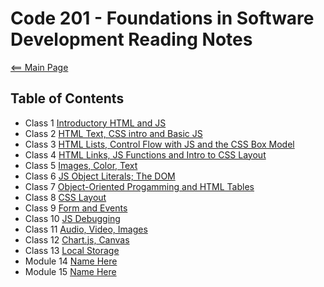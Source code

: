# Code 201 - Foundations in Software Development Reading Notes

[<== Main Page](../README.md)

## Table of Contents

- Class 1 [Introductory HTML and JS](class-01.md)
- Class 2 [HTML Text, CSS intro and Basic JS](class-02.md)
- Class 3 [HTML Lists, Control Flow with JS and the CSS Box Model](class-03.md)
- Class 4 [HTML Links, JS Functions and Intro to CSS Layout](class-04.md)
- Class 5 [Images, Color, Text](class-05.md)
- Class 6 [JS Object Literals; The DOM](class-06.md)
- Class 7 [Object-Oriented Progamming and HTML Tables](class-07.md)
- Class 8 [CSS Layout](class-08.md)
- Class 9 [Form and Events](class-09.md)
- Class 10 [JS Debugging](class-10.md)
- Class 11 [Audio, Video, Images](class-11.md)
- Class 12 [Chart.js, Canvas](class-12.md)
- Class 13 [Local Storage](class-13.md)
- Module 14 [Name Here](address)
- Module 15 [Name Here](address)
